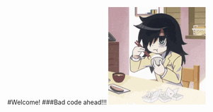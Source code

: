 #Welcome!
###Bad code ahead!!!
![](https://github.com/jordycimo/jordycimo/blob/main/asuca-watamote.gif)
